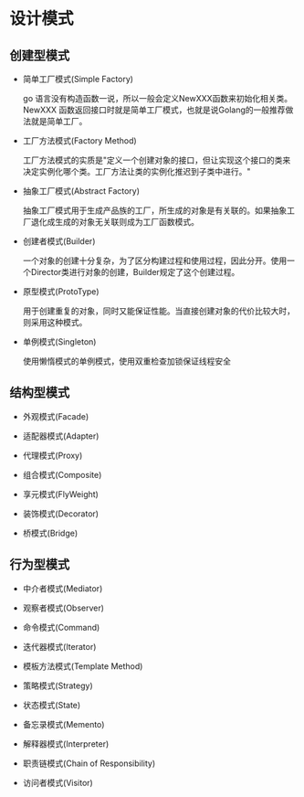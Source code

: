 # 设计模式

## 创建型模式

- 简单工厂模式(Simple Factory)

    go 语言没有构造函数一说，所以一般会定义NewXXX函数来初始化相关类。 NewXXX 函数返回接口时就是简单工厂模式，也就是说Golang的一般推荐做法就是简单工厂。
    
- 工厂方法模式(Factory Method)

    工厂方法模式的实质是"定义一个创建对象的接口，但让实现这个接口的类来决定实例化哪个类。工厂方法让类的实例化推迟到子类中进行。"

- 抽象工厂模式(Abstract Factory)

    抽象工厂模式用于生成产品族的工厂，所生成的对象是有关联的。如果抽象工厂退化成生成的对象无关联则成为工厂函数模式。

- 创建者模式(Builder)

    一个对象的创建十分复杂，为了区分构建过程和使用过程，因此分开。使用一个Director类进行对象的创建，Builder规定了这个创建过程。

- 原型模式(ProtoType)

    用于创建重复的对象，同时又能保证性能。当直接创建对象的代价比较大时，则采用这种模式。

- 单例模式(Singleton)

    使用懒惰模式的单例模式，使用双重检查加锁保证线程安全

## 结构型模式

- 外观模式(Facade)

- 适配器模式(Adapter)

- 代理模式(Proxy)

- 组合模式(Composite)

- 享元模式(FlyWeight)

- 装饰模式(Decorator)

- 桥模式(Bridge)

## 行为型模式

- 中介者模式(Mediator)

- 观察者模式(Observer)

- 命令模式(Command)

- 迭代器模式(Iterator)

- 模板方法模式(Template Method)

- 策略模式(Strategy)

- 状态模式(State)

- 备忘录模式(Memento)

- 解释器模式(Interpreter)

- 职责链模式(Chain of Responsibility)

- 访问者模式(Visitor)